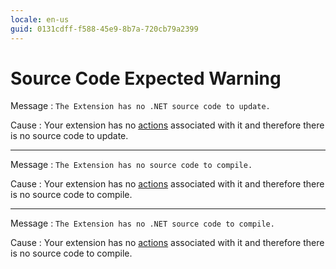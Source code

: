 ```yaml
---
locale: en-us
guid: 0131cdff-f588-45e9-8b7a-720cb79a2399
---
```


# Source Code Expected Warning

Message
:   `The Extension has no .NET source code to update.`
  
Cause
:   Your extension has no [actions](<../../../extensibility-and-integration/integration-studio/managing-extensions/action-define.md>) associated with it and therefore there is no source code to update.

---

Message
:   `The Extension has no source code to compile.`

Cause
:   Your extension has no [actions](<../../../extensibility-and-integration/integration-studio/managing-extensions/action-define.md>) associated with it and therefore there is no source code to compile.

---

Message
:   `The Extension has no .NET source code to compile.`

Cause
:   Your extension has no [actions](<../../../extensibility-and-integration/integration-studio/managing-extensions/action-define.md>) associated with it and therefore there is no source code to compile.